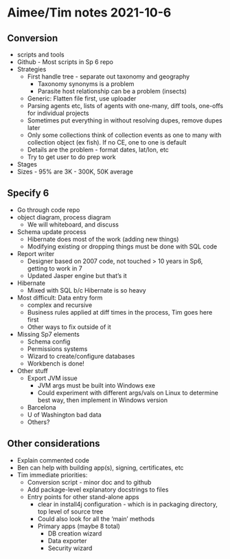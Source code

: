 # Aimee/Tim notes 2021-10-6

## Conversion 

- scripts and tools 
- Github - Most scripts in Sp 6 repo
- Strategies
  - First handle tree - separate out taxonomy and geography 
    - Taxonomy synonyms is a problem
    - Parasite host relationship can be a problem (insects)
  - Generic: Flatten  file first, use uploader
  - Parsing agents etc, lists of agents with one-many,  diff tools,
    one-offs for individual projects
  - Sometimes put everything in without resolving dupes, remove dupes later
  - Only some collections think of collection events as one to many
    with  collection object (ex fish).  If no CE, one to one is default
  - Details are the problem - format dates, lat/lon, etc
  - Try to get user to do prep work
- Stages
- Sizes - 95% are 3K - 300K, 50K average

## Specify 6

- Go through code repo
- object diagram, process diagram
  - We will whiteboard, and discuss 
- Schema update process
  - Hibernate does most of the work (adding new things)
  - Modifying existing or dropping things must be done with SQL code
- Report writer
  - Designer based on 2007 code, not touched > 10 years in Sp6, getting
    to work in 7
  - Updated Jasper engine but that’s it
- Hibernate
  - Mixed with SQL b/c Hibernate is so heavy
- Most difficult: Data entry form 
  - complex and recursive
  - Business rules applied at diff times in the process, Tim goes here first
  - Other ways to fix outside of it
- Missing Sp7 elements 
  - Schema config
  - Permissions systems
  - Wizard to create/configure databases
  - Workbench is done!
- Other stuff
  - Export JVM issue
    - JVM args must be built into Windows exe
    - Could experiment with different args/vals on Linux to determine
      best way, then implement in Windows version
  - Barcelona
  - U of Washington bad data
  - Others?
  
## Other considerations

- Explain commented code
- Ben can help with building app(s), signing, certificates, etc
- Tim immediate priorities:
  - Conversion script - minor doc and to github
  - Add package-level explanatory docstrings to files
  - Entry points for other stand-alone apps
    - clear in install4j configuration - which is in packaging directory,
    top level of source tree
    - Could also look for all the ‘main’ methods
    - Primary apps (maybe 8 total)
      - DB creation wizard
      - Data exporter
      - Security wizard